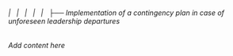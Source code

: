 ###### |   |   |   |   |   ├── Implementation of a contingency plan in case of unforeseen leadership departures

*Add content here*
